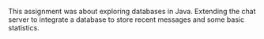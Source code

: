 This assignment was about exploring databases in Java. Extending the chat server to integrate a database to store recent messages and some basic statistics.
